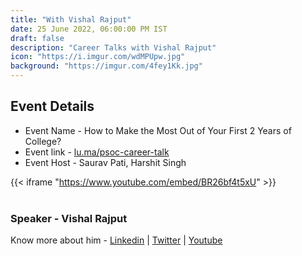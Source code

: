 ```yaml
---
title: "With Vishal Rajput"
date: 25 June 2022, 06:00:00 PM IST
draft: false
description: "Career Talks with Vishal Rajput"
icon: "https://i.imgur.com/wdMPUpw.jpg"
background: "https://imgur.com/4fey1Kk.jpg"
---
```


## Event Details

- Event Name - How to Make the Most Out of Your First 2 Years of College?
- Event link - [lu.ma/psoc-career-talk](https://lu.ma/psoc-career-talk)
- Event Host - Saurav Pati, Harshit Singh

{{< iframe "https://www.youtube.com/embed/BR26bf4t5xU" >}}
<br><br>

### Speaker - Vishal Rajput
Know more about him - 
[Linkedin](https://www.linkedin.com/in/vishalraj1) | [Twitter](https://twitter.com/vishalraj_1) | [Youtube](https://youtube.com/c/VishalRajput_1)